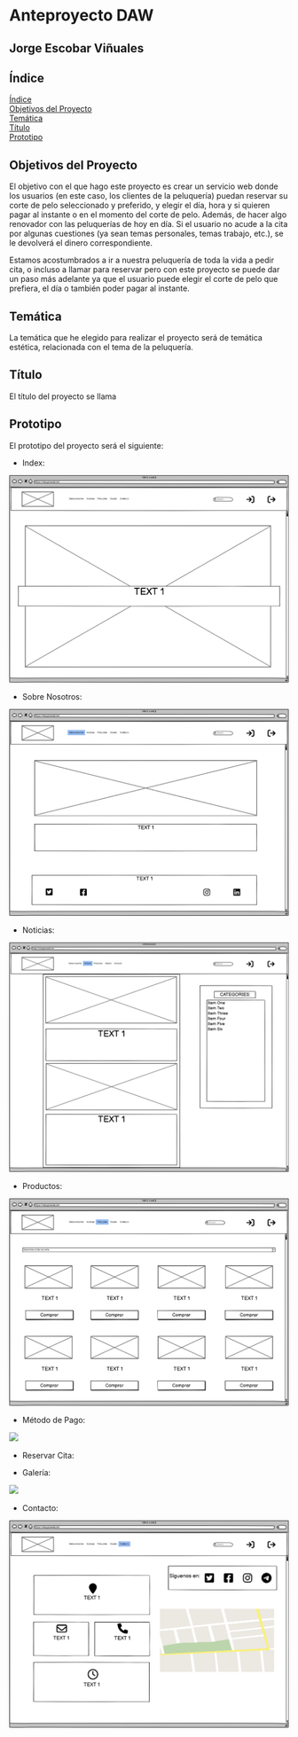 # Anteproyecto DAW

## Jorge Escobar Viñuales

## **Índice**<a name = "id1"></a>
[Índice](#id1)<br>
[Objetivos del Proyecto](#id2)<br>
[Temática](#id3)<br>
[Título](#id4)<br>
[Prototipo](#id5)<br>

## **Objetivos del Proyecto**<a name="id2"></a>
  El objetivo con el que hago este proyecto es crear un servicio web donde los usuarios (en este caso, los clientes de la peluquería) puedan reservar su corte de pelo seleccionado y preferido, y elegir el día, hora y si quieren pagar al instante o en el momento del corte de pelo. Además, de hacer algo renovador con las peluquerías de hoy en día. Si el usuario no acude a la cita por algunas cuestiones (ya sean temas personales, temas trabajo, etc.), se le devolverá el dinero correspondiente.
  
  Estamos acostumbrados a ir a nuestra peluquería de toda la vida a pedir cita, o incluso a llamar para reservar pero con este proyecto se puede dar un paso más adelante ya que el usuario puede elegir el corte de pelo que prefiera, el día o también poder pagar al instante.
## **Temática**<a name="id3"></a>
  La temática que he elegido para realizar el proyecto será de temática estética, relacionada con el tema de la peluquería.
## **Título**<a name="id4"></a>
  El título del proyecto se llama
## **Prototipo**<a name="id5"></a>
  El prototipo del proyecto será el siguiente:
  
  - Index:
  
  ![](https://github.com/Jorgeev27/Servicio-Peluqueria/blob/main/Anteproyecto/img/Index.png)
  
  - Sobre Nosotros:
  
  ![](https://github.com/Jorgeev27/Servicio-Peluqueria/blob/main/Anteproyecto/img/Sobre%20nosotros.png)
  
  - Noticias:
  
  ![](https://github.com/Jorgeev27/Servicio-Peluqueria/blob/main/Anteproyecto/img/Noticias.png)
  
  - Productos:
  
  ![](https://github.com/Jorgeev27/Servicio-Peluqueria/blob/main/Anteproyecto/img/Productos.png)
  
  - Método de Pago:
  
  ![](https://github.com/Jorgeev27/Servicio-Peluqueria/blob/main/Anteproyecto/img/Método%20de%20pago.png)
  
  - Reservar Cita:
  
  
  - Galería:
  
  ![](https://github.com/Jorgeev27/Servicio-Peluqueria/blob/main/Anteproyecto/img/Galería.png)
  
  - Contacto:
  
  ![](https://github.com/Jorgeev27/Servicio-Peluqueria/blob/main/Anteproyecto/img/Contacto.png)
  
